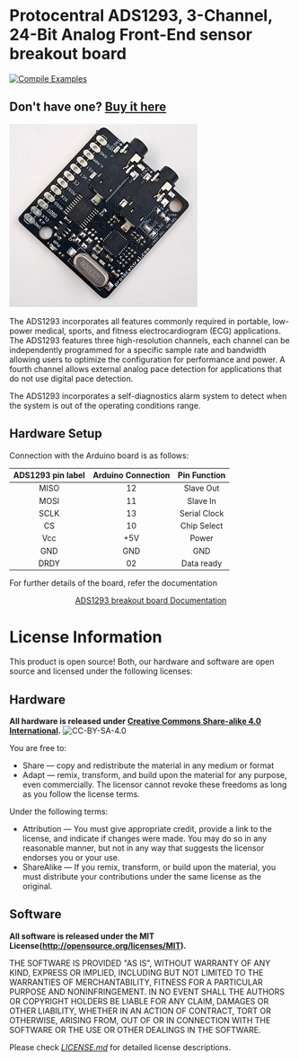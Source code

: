 Protocentral ADS1293, 3-Channel, 24-Bit Analog Front-End sensor breakout board
================================

[![Compile Examples](https://github.com/Protocentral/protocentral-ads1293-arduino/workflows/Compile%20Examples/badge.svg)](https://github.com/Protocentral/protocentral-ads1293-arduino/actions?workflow=Compile+Examples) 

## Don't have one? [Buy it here](https://protocentral.com/product/protocentral-ads1293-breakout-board/)

![ADS1293 Breakout](/docs/assets/product_image.jpg) 

The ADS1293 incorporates all features commonly required in portable, low-power medical, sports, and fitness electrocardiogram (ECG) applications. The ADS1293 features three high-resolution channels, each channel can be independently programmed for a specific sample rate and bandwidth allowing users to optimize the configuration for performance and power. A fourth channel allows external analog pace detection for applications that do not use digital pace detection.

The ADS1293 incorporates a self-diagnostics alarm
system to detect when the system is out of the operating conditions range. 


## Hardware Setup
Connection with the Arduino board is as follows:

|ADS1293 pin label| Arduino Connection  |Pin Function      |
 |:-----------------: |:---------------------:|:------------------:|
 | MISO             | 12  |Slave Out            | 
| MOSI             | 11      | Slave In             |
| SCLK             | 13 | Serial Clock         |  
| CS               | 10 | Chip Select          |  
| Vcc              | +5V | Power          |  
| GND              | GND | GND          | 
| DRDY             | 02 | Data ready           |  


For further details of the board, refer the documentation
<center>

[ ADS1293 breakout board Documentation](https://docs.protocentral.com/getting-started-with-ADS1293/)

</center>

License Information
===================

This product is open source! Both, our hardware and software are open source and licensed under the following licenses:

Hardware
---------

**All hardware is released under [Creative Commons Share-alike 4.0 International](http://creativecommons.org/licenses/by-sa/4.0/).**
![CC-BY-SA-4.0](https://i.creativecommons.org/l/by-sa/4.0/88x31.png)

You are free to:

* Share — copy and redistribute the material in any medium or format
* Adapt — remix, transform, and build upon the material for any purpose, even commercially.
The licensor cannot revoke these freedoms as long as you follow the license terms.

Under the following terms:

* Attribution — You must give appropriate credit, provide a link to the license, and indicate if changes were made. You may do so in any reasonable manner, but not in any way that suggests the licensor endorses you or your use.
* ShareAlike — If you remix, transform, or build upon the material, you must distribute your contributions under the same license as the original.

Software
--------

**All software is released under the MIT License(http://opensource.org/licenses/MIT).**

THE SOFTWARE IS PROVIDED "AS IS", WITHOUT WARRANTY OF ANY KIND, EXPRESS OR IMPLIED, INCLUDING BUT NOT LIMITED TO THE WARRANTIES OF MERCHANTABILITY, FITNESS FOR A PARTICULAR PURPOSE AND NONINFRINGEMENT. IN NO EVENT SHALL THE AUTHORS OR COPYRIGHT HOLDERS BE LIABLE FOR ANY CLAIM, DAMAGES OR OTHER LIABILITY, WHETHER IN AN ACTION OF CONTRACT, TORT OR OTHERWISE, ARISING FROM, OUT OF OR IN CONNECTION WITH THE SOFTWARE OR THE USE OR OTHER DEALINGS IN THE SOFTWARE.


Please check [*LICENSE.md*](LICENSE.md) for detailed license descriptions.

